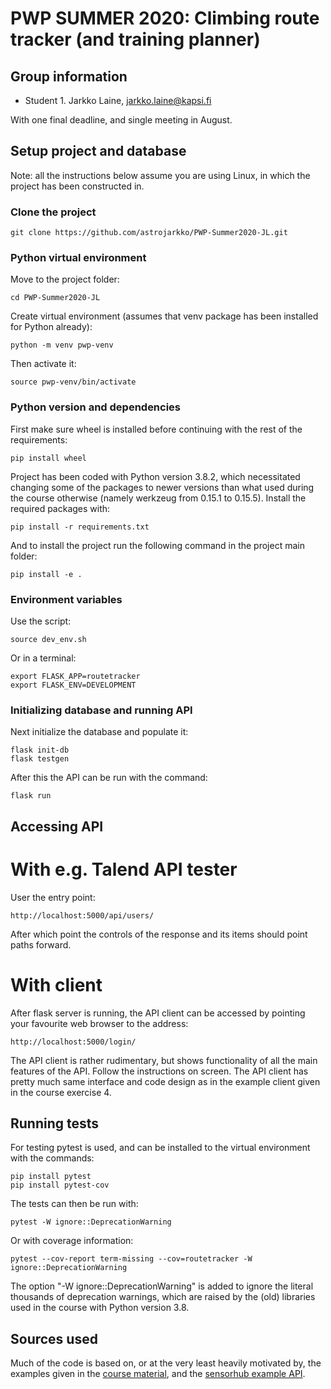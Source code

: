 # PWP SUMMER 2020: Climbing route tracker (and training planner)

## Group information

* Student 1. Jarkko Laine, jarkko.laine@kapsi.fi

With one final deadline, and single meeting in August.

## Setup project and database

Note: all the instructions below assume you are using Linux, in which the project
has been constructed in.

### Clone the project

    git clone https://github.com/astrojarkko/PWP-Summer2020-JL.git

### Python virtual environment

Move to the project folder:

    cd PWP-Summer2020-JL

Create virtual environment (assumes that venv package has been installed for Python already):

    python -m venv pwp-venv

Then activate it:

    source pwp-venv/bin/activate

### Python version and dependencies

First make sure wheel is installed before continuing with the rest of the requirements:

    pip install wheel

Project has been coded with Python version 3.8.2, which necessitated changing some of the packages to newer versions
than what used during the course otherwise (namely werkzeug from 0.15.1 to 0.15.5). Install the required packages with:

    pip install -r requirements.txt

And to install the project run the following command in the project main folder:

    pip install -e .

### Environment variables

Use the script:

    source dev_env.sh

Or in a terminal:

    export FLASK_APP=routetracker
    export FLASK_ENV=DEVELOPMENT

### Initializing database and running API

Next initialize the database and populate it:

    flask init-db
    flask testgen

After this the API can be run with the command:

    flask run

## Accessing API

# With e.g. Talend API tester

User the entry point:

    http://localhost:5000/api/users/
    
After which point the controls of the response and its items should point paths forward.

# With client

After flask server is running, the API client can be accessed by pointing your favourite web browser to the address:

    http://localhost:5000/login/

The API client is rather rudimentary, but shows functionality of all the main features of the API. Follow the instructions on screen.
The API client has pretty much same interface and code design as in the example client given in the course exercise 4.

## Running tests

For testing pytest is used, and can be installed to the virtual environment with the commands:

    pip install pytest
    pip install pytest-cov

The tests can then be run with:

    pytest -W ignore::DeprecationWarning

Or with coverage information:

    pytest --cov-report term-missing --cov=routetracker -W ignore::DeprecationWarning

The option "-W ignore::DeprecationWarning" is added to ignore the literal thousands of deprecation warnings,
which are raised by the (old) libraries used in the course with Python version 3.8.


## Sources used

Much of the code is based on, or at the very least heavily motivated by, the examples given in the
[course material](https://lovelace.oulu.fi/ohjelmoitava-web/programmable-web-project-summer-2020/), and the
[sensorhub example API](https://github.com/enkwolf/pwp-course-sensorhub-api-example).
